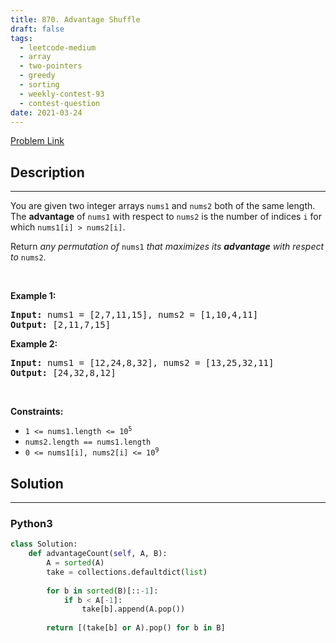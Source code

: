 ```yaml
---
title: 870. Advantage Shuffle
draft: false
tags: 
  - leetcode-medium
  - array
  - two-pointers
  - greedy
  - sorting
  - weekly-contest-93
  - contest-question
date: 2021-03-24
---
```


[Problem Link](https://leetcode.com/problems/advantage-shuffle/)

## Description

---
<p>You are given two integer arrays <code>nums1</code> and <code>nums2</code> both of the same length. The <strong>advantage</strong> of <code>nums1</code> with respect to <code>nums2</code> is the number of indices <code>i</code> for which <code>nums1[i] &gt; nums2[i]</code>.</p>

<p>Return <em>any permutation of </em><code>nums1</code><em> that maximizes its <strong>advantage</strong> with respect to </em><code>nums2</code>.</p>

<p>&nbsp;</p>
<p><strong class="example">Example 1:</strong></p>
<pre><strong>Input:</strong> nums1 = [2,7,11,15], nums2 = [1,10,4,11]
<strong>Output:</strong> [2,11,7,15]
</pre><p><strong class="example">Example 2:</strong></p>
<pre><strong>Input:</strong> nums1 = [12,24,8,32], nums2 = [13,25,32,11]
<strong>Output:</strong> [24,32,8,12]
</pre>
<p>&nbsp;</p>
<p><strong>Constraints:</strong></p>

<ul>
	<li><code>1 &lt;= nums1.length &lt;= 10<sup>5</sup></code></li>
	<li><code>nums2.length == nums1.length</code></li>
	<li><code>0 &lt;= nums1[i], nums2[i] &lt;= 10<sup>9</sup></code></li>
</ul>


## Solution

---
### Python3
``` py title='advantage-shuffle'
class Solution:
    def advantageCount(self, A, B):
        A = sorted(A)
        take = collections.defaultdict(list)
        
        for b in sorted(B)[::-1]:
            if b < A[-1]: 
                take[b].append(A.pop())
                
        return [(take[b] or A).pop() for b in B]
        
```

